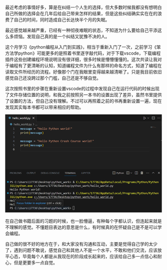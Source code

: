 最近考虑的事情好多，算是在纠结一个人生的选择，但大多数时候我都没有想明白自己所做的选择会在几年后给自己带来怎样的结果，但是这些纠结确实实在在的浪费了自己的时间，同时造成自己长达快半个月的失眠。

最近感觉越来越严重，已经有一种彻夜难眠的状态，不知道为什么要给自己平添这么多烦恼。发现自己真的是一个纠结又犹豫不决的人。

这个月学习《python编程从入门到实践》，相当于重新入门了一次，之前学习《笨方法学python》可能更多的是照着书里逐字敲代码，对于下载vscode，下载编程插件这些创建编程环境说明没有很详细，很多时候是懵懵懂懂的。这次共读让我对于编程有了更清晰的认知，知道编程文件为什么有那样的命名方式，知道了编程在读取文件所经历的流程。好像那个门在我眼里变得越来越清晰了。只是我目前依旧感觉自己还没跨过那个门槛，自己还是不够自觉。

这次按照书里的步骤在重新设置vscode的过程中发现自己在运行代码的时候出现了文件存储位置的说明，和我之前按照另一本书的设置出现了差异，虽然书里提供了设置的方法，但自己没有理解。不过可以再照着之前的书再重新设置一遍，现在发现其实每本书都可以带来相应的帮助。

![image-20230731223742861](https://raw.githubusercontent.com/vwumumu/images/master/image-20230731223742861.png)                      

在自己做书籍后面的习题的时候，也一脸懵逼，有种每个字都认识，但连起来就是不理解的感觉。不懂题目表达的意思是什么，有时候真的在怀疑自己是不是可以学会编程。

自己做的很不好的地方在于，和大家没有沟通和互动，主要是觉得自己学的太少了，遇到问题不敢说，感觉自己和其他人不是一个水平，不敢和他们交流，应该放平心态，毕竟每个人都是从我现在的阶段成长起来的，应该给自己多一点信心和耐心，但是更要多一点自觉。

 